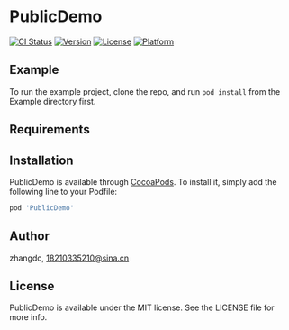 # PublicDemo

[![CI Status](https://img.shields.io/travis/zhangdc/PublicDemo.svg?style=flat)](https://travis-ci.org/zhangdc/PublicDemo)
[![Version](https://img.shields.io/cocoapods/v/PublicDemo.svg?style=flat)](https://cocoapods.org/pods/PublicDemo)
[![License](https://img.shields.io/cocoapods/l/PublicDemo.svg?style=flat)](https://cocoapods.org/pods/PublicDemo)
[![Platform](https://img.shields.io/cocoapods/p/PublicDemo.svg?style=flat)](https://cocoapods.org/pods/PublicDemo)

## Example

To run the example project, clone the repo, and run `pod install` from the Example directory first.

## Requirements

## Installation

PublicDemo is available through [CocoaPods](https://cocoapods.org). To install
it, simply add the following line to your Podfile:

```ruby
pod 'PublicDemo'
```

## Author

zhangdc, 18210335210@sina.cn

## License

PublicDemo is available under the MIT license. See the LICENSE file for more info.
